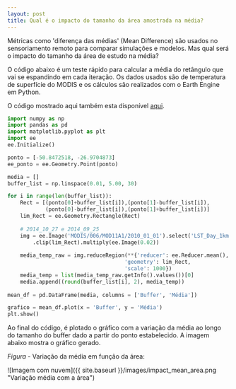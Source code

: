 ```yaml
---
layout: post
title: Qual é o impacto do tamanho da área amostrada na média?
---
```


Métricas como 'diferença das médias' (Mean Difference) são usados no sensoriamento remoto para comparar simulações e modelos. Mas qual
será o impacto do tamanho da área de estudo na média?

O código abaixo é um teste rápido para calcular a média do retângulo que vai se espandindo em cada iteração. Os dados usados são
de temperatura de superfície do MODIS e os cálculos são realizados com o Earth Engine em Python.


O código mostrado aqui também esta disponível [aqui](https://github.com/basquiroto/EEwP/blob/master/area_vs_mean.py).

```python
import numpy as np
import pandas as pd
import matplotlib.pyplot as plt
import ee
ee.Initialize()

ponto = [-50.8472518, -26.9704873]
ee_ponto = ee.Geometry.Point(ponto)

media = []
buffer_list = np.linspace(0.01, 5.00, 30)

for i in range(len(buffer_list)):
    Rect = [(ponto[0]+buffer_list[i]),(ponto[1]-buffer_list[i]),
            (ponto[0]-buffer_list[i]),(ponto[1]+buffer_list[i])]
    lim_Rect = ee.Geometry.Rectangle(Rect)
    
    # 2014_10_27 e 2014_09_25
    img = ee.Image('MODIS/006/MOD11A1/2010_01_01').select('LST_Day_1km')\
        .clip(lim_Rect).multiply(ee.Image(0.02))
    
    media_temp_raw = img.reduceRegion(**{'reducer': ee.Reducer.mean(),
                                     'geometry': lim_Rect,
                                     'scale': 1000})
    media_temp = list(media_temp_raw.getInfo().values())[0]
    media.append((round(buffer_list[i], 2), media_temp))
    
mean_df = pd.DataFrame(media, columns = ['Buffer', 'Média'])

grafico = mean_df.plot(x = 'Buffer', y = 'Média')
plt.show()
```

Ao final do código, é plotado o gráfico com a variação da média ao longo do tamanho do buffer dado a partir do ponto estabelecido.
A imagem abaixo mostra o gráfico gerado.

_Figura_ - Variação da média em função da área:

![Imagem com nuvem]({{ site.baseurl }}/images/impact_mean_area.png "Variação média com a área")
